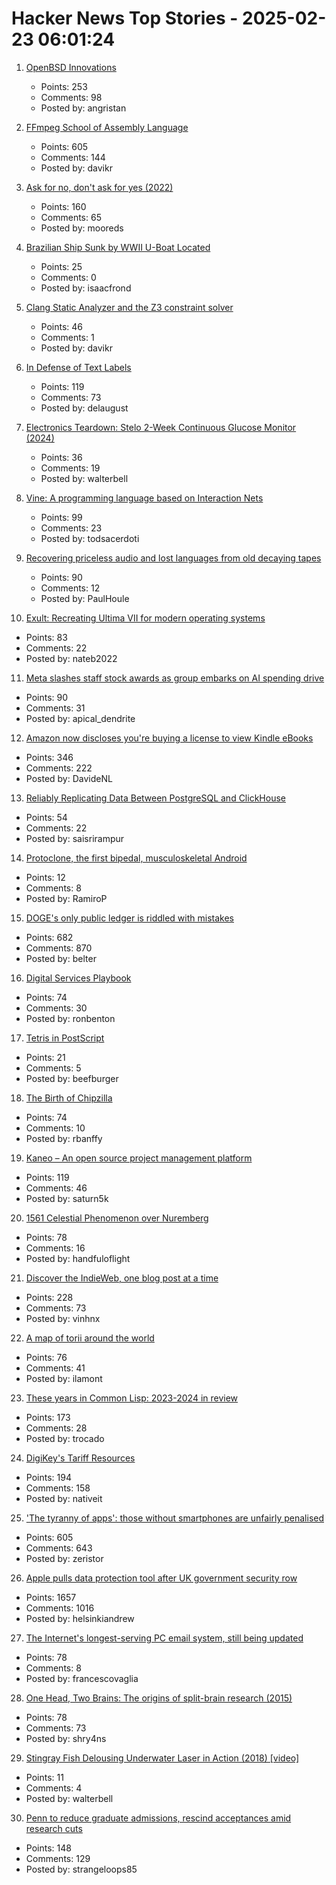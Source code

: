 # Hacker News Top Stories - 2025-02-23 06:01:24

1. [OpenBSD Innovations](https://www.openbsd.org/innovations.html)
   - Points: 253
   - Comments: 98
   - Posted by: angristan

2. [FFmpeg School of Assembly Language](https://github.com/FFmpeg/asm-lessons/blob/main/lesson_01/index.md)
   - Points: 605
   - Comments: 144
   - Posted by: davikr

3. [Ask for no, don't ask for yes (2022)](https://www.mooreds.com/wordpress/archives/3518)
   - Points: 160
   - Comments: 65
   - Posted by: mooreds

4. [Brazilian Ship Sunk by WWII U-Boat Located](https://archaeology.org/news/2025/02/19/brazilian-ship-sunk-by-wwii-u-boat-located/)
   - Points: 25
   - Comments: 0
   - Posted by: isaacfrond

5. [Clang Static Analyzer and the Z3 constraint solver](https://www.cambus.net/clang-static-analyzer-and-the-z3-constraint-solver/)
   - Points: 46
   - Comments: 1
   - Posted by: davikr

6. [In Defense of Text Labels](https://www.chrbutler.com/in-defense-of-text-labels)
   - Points: 119
   - Comments: 73
   - Posted by: delaugust

7. [Electronics Teardown: Stelo 2-Week Continuous Glucose Monitor (2024)](https://andykong.org/blog/cgmteardown1)
   - Points: 36
   - Comments: 19
   - Posted by: walterbell

8. [Vine: A programming language based on Interaction Nets](https://vine.dev/)
   - Points: 99
   - Comments: 23
   - Posted by: todsacerdoti

9. [Recovering priceless audio and lost languages from old decaying tapes](https://theconversation.com/how-were-recovering-priceless-audio-and-lost-languages-from-old-decaying-tapes-248116)
   - Points: 90
   - Comments: 12
   - Posted by: PaulHoule

10. [Exult: Recreating Ultima VII for modern operating systems](https://exult.sourceforge.io/index.php)
   - Points: 83
   - Comments: 22
   - Posted by: nateb2022

11. [Meta slashes staff stock awards as group embarks on AI spending drive](https://www.ft.com/content/67a4c030-a7f6-47af-bab0-a998f0a09506)
   - Points: 90
   - Comments: 31
   - Posted by: apical_dendrite

12. [Amazon now discloses you're buying a license to view Kindle eBooks](https://blog.the-ebook-reader.com/2025/02/22/amazon-now-openly-discloses-youre-buying-a-license-to-view-kindle-ebooks/)
   - Points: 346
   - Comments: 222
   - Posted by: DavideNL

13. [Reliably Replicating Data Between PostgreSQL and ClickHouse](https://benjaminwootton.com/insights/clickhouse-peerdb-cdc/)
   - Points: 54
   - Comments: 22
   - Posted by: saisrirampur

14. [Protoclone, the first bipedal, musculoskeletal Android](https://clonerobotics.com/android/)
   - Points: 12
   - Comments: 8
   - Posted by: RamiroP

15. [DOGE's only public ledger is riddled with mistakes](https://www.nytimes.com/2025/02/21/upshot/doge-musk-trump-errors.html)
   - Points: 682
   - Comments: 870
   - Posted by: belter

16. [Digital Services Playbook](https://playbook.usds.gov/)
   - Points: 74
   - Comments: 30
   - Posted by: ronbenton

17. [Tetris in PostScript](https://github.com/nst/PSTris)
   - Points: 21
   - Comments: 5
   - Posted by: beefburger

18. [The Birth of Chipzilla](https://www.abortretry.fail/p/the-birth-of-chipzilla)
   - Points: 74
   - Comments: 10
   - Posted by: rbanffy

19. [Kaneo – An open source project management platform](https://kaneo.app/)
   - Points: 119
   - Comments: 46
   - Posted by: saturn5k

20. [1561 Celestial Phenomenon over Nuremberg](https://en.wikipedia.org/wiki/1561_celestial_phenomenon_over_Nuremberg)
   - Points: 78
   - Comments: 16
   - Posted by: handfuloflight

21. [Discover the IndieWeb, one blog post at a time](https://indieblog.page)
   - Points: 228
   - Comments: 73
   - Posted by: vinhnx

22. [A map of torii around the world](https://www.google.com/maps/d/viewer?mid=1RNaaTlz7U2FgjlvFARZQWHsMeWsTc2S1&hl=en)
   - Points: 76
   - Comments: 41
   - Posted by: ilamont

23. [These years in Common Lisp: 2023-2024 in review](https://lisp-journey.gitlab.io/blog/these-years-in-common-lisp-2023-2024-in-review/)
   - Points: 173
   - Comments: 28
   - Posted by: trocado

24. [DigiKey's Tariff Resources](https://www.digikey.com/en/resources/tariff-resources)
   - Points: 194
   - Comments: 158
   - Posted by: nativeit

25. ['The tyranny of apps': those without smartphones are unfairly penalised](https://www.theguardian.com/money/2025/feb/22/the-tyranny-of-apps-those-without-smartphones-are-unfairly-penalised-say-campaigners)
   - Points: 605
   - Comments: 643
   - Posted by: zeristor

26. [Apple pulls data protection tool after UK government security row](https://www.bbc.com/news/articles/cgj54eq4vejo)
   - Points: 1657
   - Comments: 1016
   - Posted by: helsinkiandrew

27. [The Internet's longest-serving PC email system, still being updated](https://www.pmail.com/)
   - Points: 78
   - Comments: 8
   - Posted by: francescovaglia

28. [One Head, Two Brains: The origins of split-brain research (2015)](https://www.theatlantic.com/health/archive/2015/07/split-brain-research-sperry-gazzaniga/399290/)
   - Points: 78
   - Comments: 73
   - Posted by: shry4ns

29. [Stingray Fish Delousing Underwater Laser in Action (2018) [video]](https://www.youtube.com/watch?v=bZxw-Ji7K94)
   - Points: 11
   - Comments: 4
   - Posted by: walterbell

30. [Penn to reduce graduate admissions, rescind acceptances amid research cuts](https://www.thedp.com/article/2025/02/penn-graduate-student-class-size-cut-trump-funding)
   - Points: 148
   - Comments: 129
   - Posted by: strangeloops85

